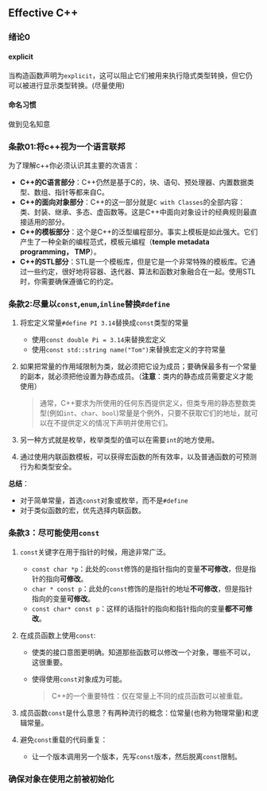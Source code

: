 ## Effective C++

### 绪论0

#### explicit

当构造函数声明为`explicit`，这可以阻止它们被用来执行隐式类型转换，但它仍可以被进行显示类型转换。(尽量使用)

#### 命名习惯

做到见名知意

### 条款01:将c++视为一个语言联邦

为了理解c++你必须认识其主要的次语言：

- **C++的C语言部分**：C++仍然是基于C的，块、语句、预处理器、内置数据类型、数组、指针等都来自C。
- **C++的面向对象部分**：C++的这一部分就是`C with Classes`的全部内容：类、封装、继承、多态、虚函数等。这是C++中面向对象设计的经典规则最直接适用的部分。
- **C++的模板部分**：这个是C++的泛型编程部分。事实上模板是如此强大。它们产生了一种全新的编程范式，模板元编程（**temple metadata programming， TMP**）。
- **C++的STL部分**：STL是一个模板库，但是它是一个非常特殊的模板库。它通过一些约定，很好地将容器、迭代器、算法和函数对象融合在一起。使用STL时，你需要确保遵循它的约定。

### 条款2:尽量以`const`,`enum`,`inline`替换`#define`

1. 将宏定义常量`#define PI 3.14`替换成`const`类型的常量
   - 使用`const double Pi = 3.14`来替换宏定义
   - 使用`const std::string name("Tom")`来替换宏定义的字符常量

2. 如果把常量的作用域限制为类，就必须把它设为成员；要确保最多有一个常量的副本，就必须把他设置为静态成员。（**注意**：类内的静态成员需要定义才能使用）

   > 通常，C++要求为所使用的任何东西提供定义，但类专用的静态整数类型(例如`int`、`char`、`bool`)常量是个例外，只要不获取它们的地址，就可以在不提供定义的情况下声明并使用它们。

3. 另一种方式就是枚举，枚举类型的值可以在需要`int`的地方使用。

4. 通过使用内联函数模板，可以获得宏函数的所有效率，以及普通函数的可预测行为和类型安全。

**总结**：

- 对于简单常量，首选`const`对象或枚举，而不是`#define`
- 对于类似函数的宏，优先选择内联函数。

### 条款3：尽可能使用`const`

1. `const`关键字在用于指针的时候，用途非常广泛。
   - `const char *p`：此处的`const`修饰的是指针指向的变量**不可修改**，但是指针的指向**可修改**。
   - `char * const p`：此处的`const`修饰的是指针的地址**不可修改**，但是指针指向的变量**可修改**。
   - `const char* const p`：这样的话指针的指向和指针指向的变量**都不可修改**。

2. 在成员函数上使用`const`:

   - 使类的接口意图更明确。知道那些函数可以修改一个对象，哪些不可以，这很重要。

   - 使得使用`const`对象成为可能。

     > C++的一个重要特性：仅在常量上不同的成员函数可以被重载。

3. 成员函数`const`是什么意思？有两种流行的概念：位常量(也称为物理常量)和逻辑常量。
4. 避免`const`重载的代码重复：
   - 让一个版本调用另一个版本，先写`const`版本，然后脱离`const`限制。

### 确保对象在使用之前被初始化

